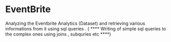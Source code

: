 # EventBrite

Analyzing the Eventbrite Analytics (Dataset) and retrieving various  informations from it using sql queries .
( **** Writing of simple sql queries to the complex ones using  joins , subquries etc ****) 



